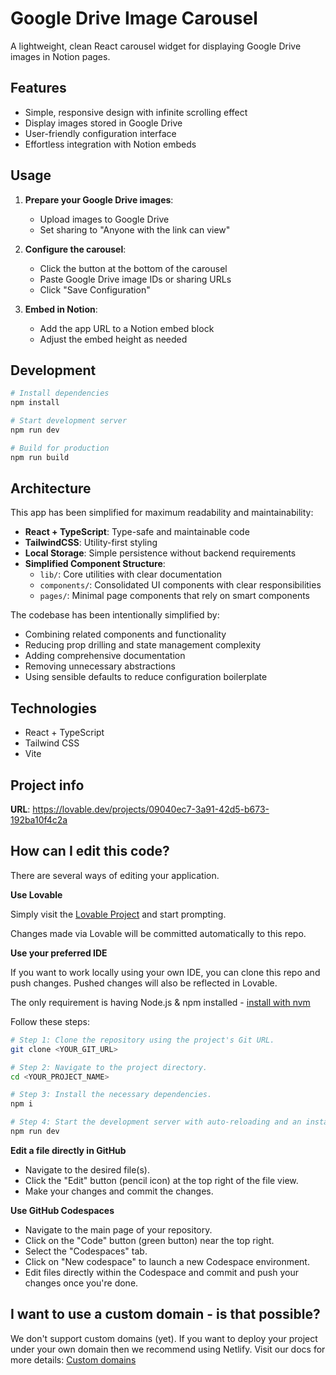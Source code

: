 # Google Drive Image Carousel

A lightweight, clean React carousel widget for displaying Google Drive images in Notion pages.

## Features

- Simple, responsive design with infinite scrolling effect
- Display images stored in Google Drive 
- User-friendly configuration interface
- Effortless integration with Notion embeds

## Usage

1. **Prepare your Google Drive images**:
   - Upload images to Google Drive
   - Set sharing to "Anyone with the link can view"

2. **Configure the carousel**:
   - Click the button at the bottom of the carousel
   - Paste Google Drive image IDs or sharing URLs
   - Click "Save Configuration"

3. **Embed in Notion**:
   - Add the app URL to a Notion embed block
   - Adjust the embed height as needed

## Development

```sh
# Install dependencies
npm install

# Start development server
npm run dev

# Build for production
npm run build
```

## Architecture

This app has been simplified for maximum readability and maintainability:

- **React + TypeScript**: Type-safe and maintainable code
- **TailwindCSS**: Utility-first styling 
- **Local Storage**: Simple persistence without backend requirements
- **Simplified Component Structure**:
  - `lib/`: Core utilities with clear documentation
  - `components/`: Consolidated UI components with clear responsibilities
  - `pages/`: Minimal page components that rely on smart components

The codebase has been intentionally simplified by:
- Combining related components and functionality
- Reducing prop drilling and state management complexity
- Adding comprehensive documentation
- Removing unnecessary abstractions
- Using sensible defaults to reduce configuration boilerplate

## Technologies

- React + TypeScript
- Tailwind CSS
- Vite

## Project info

**URL**: https://lovable.dev/projects/09040ec7-3a91-42d5-b673-192ba10f4c2a

## How can I edit this code?

There are several ways of editing your application.

**Use Lovable**

Simply visit the [Lovable Project](https://lovable.dev/projects/09040ec7-3a91-42d5-b673-192ba10f4c2a) and start prompting.

Changes made via Lovable will be committed automatically to this repo.

**Use your preferred IDE**

If you want to work locally using your own IDE, you can clone this repo and push changes. Pushed changes will also be reflected in Lovable.

The only requirement is having Node.js & npm installed - [install with nvm](https://github.com/nvm-sh/nvm#installing-and-updating)

Follow these steps:

```sh
# Step 1: Clone the repository using the project's Git URL.
git clone <YOUR_GIT_URL>

# Step 2: Navigate to the project directory.
cd <YOUR_PROJECT_NAME>

# Step 3: Install the necessary dependencies.
npm i

# Step 4: Start the development server with auto-reloading and an instant preview.
npm run dev
```

**Edit a file directly in GitHub**

- Navigate to the desired file(s).
- Click the "Edit" button (pencil icon) at the top right of the file view.
- Make your changes and commit the changes.

**Use GitHub Codespaces**

- Navigate to the main page of your repository.
- Click on the "Code" button (green button) near the top right.
- Select the "Codespaces" tab.
- Click on "New codespace" to launch a new Codespace environment.
- Edit files directly within the Codespace and commit and push your changes once you're done.

## I want to use a custom domain - is that possible?

We don't support custom domains (yet). If you want to deploy your project under your own domain then we recommend using Netlify. Visit our docs for more details: [Custom domains](https://docs.lovable.dev/tips-tricks/custom-domain/)
